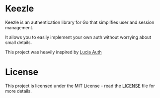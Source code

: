 # Keezle 

Keezle is an authentication library for Go that simplifies user and session management. 

It allows you to easily implement your own auth without worrying about small details. 

This project was heavily inspired by [Lucia Auth](https://github.com/lucia-auth/lucia)

# License
This project is licensed under the MIT License - read the [LICENSE](https://github.com/gaurishhs/keezle/blob/main/LICENSE) file for more details.